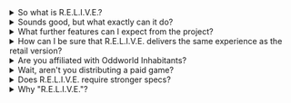 ---
---

<main>

<section>
<div>

<details>
<summary markdown=0>So what is R.E.L.I.V.E.?  </summary>

R.E.L.I.V.E. is a drop-in engine reimplementation for Oddworld: Abe's Oddysee and Exoddus.

It is similar to projects like [OpenMW], [OpenRA], [NXEngine], and several other engines, which all intend to fix issues in older games, allow new features to be added to them, and allow curious people to study how exactly these games work under the hood.

In practical terms it is a simple executable you can just drop into the games' respective folder and enjoy the numerous bug-fixes and QoL features it provides. R.E.L.I.V.E. works with the Steam, the GOG, and even the early disk-based version of the game as well. 

[OpenMW]: https://openmw.org/en/
[OpenRA]: https://www.openra.net/
[NXEngine]: https://nxengine.sourceforge.io/

</details>

<details>
<summary markdown=0>Sounds good, but what exactly can it do?</summary>

As of now, R.E.L.I.V.E.:

- fixes over a hundred bugs in the original games, 
- fixes the stuttering cutscenes,
- allows the games to run on Linux and MacOS, 
- allows you to play in windowed mode,
- allows you to play with a controller out of the box,
- lets you run the game in arbitrarily large resolutions,
- and lets you create custom maps with far less limitations than was previously possible.

The engine allows all of this while also remaining faithful to the original games. The intent is that (besides not encountering bugs) there should be no noticeable gameplay difference between playing the retail version and R.E.L.I.V.E.

</details>

<details>
<summary markdown=0>What further features can I expect from the project?</summary>

<figure markdown=0>
<a href="imgs/roadmap.webp" target="_blank">
<img alt="Roadmap of the RELIVE project." src="imgs/roadmap.webp">
</a>
<figcaption><p>Click on the image to see it in full size.</p></figcaption>
</figure>

R.E.L.I.V.E. supports playing through both AO and AE in their entirety and can already be used as a drop-in replacement for the retail executable.

In terms of upcoming features, the following are being worked on:

- ### PSX-quality Music

  Fans who played both on the PlayStation and PC are likely aware that the game's audio sounds far worse on the latter. R.E.L.I.V.E. intends to match the PSX's superior audio.

- ### Modding 
  
  It is a long term goal for the project to eventually completely decouple the games from the engine and allow loading arbitrary assets and logic, letting modders create anything from custom levels to outright derivative games based on the originals' mechanics.

  A notable, already work-in-progress mod is [AbeHD](https://youtu.be/fZSv084R9Vc), which intends to use AI upscaling and fan-contributed assets to create a remastered, HD-version of AO and AE.
  
- ### In-game Level Editor
  
  It is also planned to include an in-game level editor, which would allow mappers to build and test their levels without having to use external tools.

</details>

<details>
<summary markdown=0>How can I be sure that R.E.L.I.V.E. delivers the same experience as the retail version?</summary>

The simplest way is to just [download] the engine and see for yourself. ;)

But for people looking for a more in-depth answer, the project utilizes several methods:

- ### Reverse Engineering

  The most important of these is that R.E.L.I.V.E. is a reverse-engineered project, instead of being built from scratch. In layman's terms this means that instead of writing everything from scratch, the developers working on the game took the already existing executable and through a process called _decompilation_ turned its machine code back into a more readable format.

  This, however, didn't mean that the job was over. The code produced by this process is very convoluted, full of guesswork and other artefacts where the system couldn't guess what the original code could have looked like. So the next few years were spent progressively rewriting this code into something that can be actually understood by people, along with fixing a myriad of bugs in the process and allowing the game to run on Linux and MacOS.

- ### Automated Replays

  It is a reasonable worry that programmers are only people too and just as they can fix bugs, they can introduce new ones and other issues (so called _regressions_) as well. To avoid this, the project employs a technique called automated replays.

  Using a stable version of the engine, a full play-through of the game is captured in a format, that can be replayed using development versions. If anything goes unlike how things should the engine detects the so-called _de-sync_ and records what didn't go as intended.

  This information then allows the developers to catch bugs without having to manually test the game themselves and make sure that the experience doesn't change, even in subtle ways.

- ### Experience

  The development team includes people with long-term R.E. and Oddworld-hacking experience and also members of the speedrunning community. Because of this many errors have been caught simply by the people working on it being aware of the inner workings of the game.

</details>

<details>
<summary markdown=0>Are you affiliated with Oddworld Inhabitants?</summary>

**No.** R.E.L.I.V.E. is a completely volunteer-driven fan project. The team is largely made up of members of the now-defunct Oddworld Forums and the Oddworld Speedrunning community. The list of contributors can be found [here](https://github.com/AliveTeam/alive_reversing/graphs/contributors).

As the project is distributed freely, we rely on donations. You can find the list of donors [here](/index.html#supporters-list) and if you wish to donate yourself, you can do so on [Patreon](https://www.patreon.com/alive) or [PayPal](https://paypal.me/paulsapps).

</details>

<details>

<summary markdown=0>Wait, aren't you distributing a paid game?</summary>

**No.** While R.E.L.I.V.E. is passion project that will always be free to download and tinker with, it requires the original game data to function. The developers of the project do not condone piracy and will not provide these game files to anyone.

If you do not own the games, you can buy them [here](http://www.oddworld.com/buy-games/).

</details>

<details>
<summary markdown=0>Does R.E.L.I.V.E. require stronger specs?</summary>

Despite the code being far more modern, the answer is **no.** 

R.E.L.I.V.E. was made with running on as many platforms as possible in mind and to run on both old and new systems.

Any computer made in the last two decades should easily be able to run it. The engine so far has been tested to run on a Thinkpad T60 and even jury-rigged to launch on Windows XP, using an ancient £10 GPU.

</details>

<details>
<summary markdown=0>Why "R.E.L.I.V.E."?</summary>

The engine's name is a portmanteau of A.L.I.V.E. (the name of the old engine that drives AO and AE) and the abbreviation of Reverse Engineering. It is also a pun referring to the fact that it breathes new life into these old games and allows them to work as new.

</details>

</div>
</section>

</main>